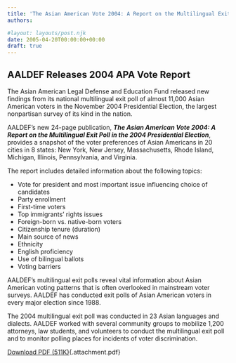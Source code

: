 ```yaml
---
title: 'The Asian American Vote 2004: A Report on the Multilingual Exit Poll in the 2004 Presidential Election'
authors: 

#layout: layouts/post.njk
date: 2005-04-20T00:00:00+00:00
draft: true
---
```


## AALDEF Releases 2004 APA Vote Report

The Asian American Legal Defense and Education Fund released new findings from
its national multilingual exit poll of almost 11,000 Asian American voters in
the November 2004 Presidential Election, the largest nonpartisan survey of its
kind in the nation.

AALDEF’s new 24-page publication, **_The Asian American Vote 2004: A Report on
the Multilingual Exit Poll in the 2004 Presidential Election_**, provides a
snapshot of the voter preferences of Asian Americans in 20 cities in 8 states:
New York, New Jersey, Massachusetts, Rhode Island, Michigan, Illinois,
Pennsylvania, and Virginia.

The report includes detailed information about the following topics:

-   Vote for president and most important issue influencing choice of candidates
-   Party enrollment
-   First-time voters
-   Top immigrants’ rights issues
-   Foreign-born vs. native-born voters
-   Citizenship tenure (duration)
-   Main source of news
-   Ethnicity
-   English proficiency
-   Use of bilingual ballots
-   Voting barriers

AALDEF’s multilingual exit polls reveal vital information about Asian American
voting patterns that is often overlooked in mainstream voter surveys. AALDEF has
conducted exit polls of Asian American voters in every major election since
1988.

The 2004 multilingual exit poll was conducted in 23 Asian languages and
dialects. AALDEF worked with several community groups to mobilize 1,200
attorneys, law students, and volunteers to conduct the multilingual exit poll
and to monitor polling places for incidents of voter discrimination.

[Download PDF (511K)][1]{.attachment.pdf}

[1]: /missing/2005-04-20_67_TheAsianAmeric.pdf
